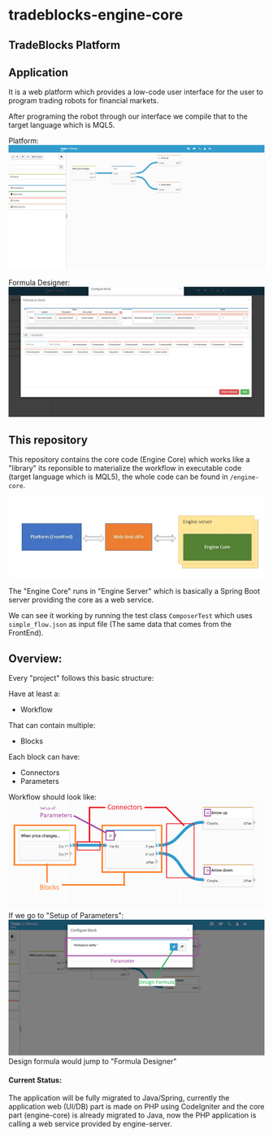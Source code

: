 # tradeblocks-engine-core

## TradeBlocks Platform 

## Application
It is a web platform which provides a low-code user interface for the user to program trading robots for financial markets. 

After programing the robot through our interface we compile that to the target language which is MQL5.

Platform:
![Platform Example on Editor Flow](misc/Platform1.png)

Formula Designer:
![Platform Example on Formula Designer](misc/Platform2.png)


## This repository
This repository contains the core code (Engine Core) which works like a "library" its reponsible to materialize the workflow in executable code (target language which is MQL5), the whole code can be found in `/engine-core`.

![Platform Example on Editor Flow](misc/Current.jpg)

The "Engine Core" runs in "Engine Server" which is basically a Spring Boot server providing the core as a web service.

We can see it working by running the test class `ComposerTest` which uses `simple_flow.json` as input file (The same data that comes from the FrontEnd).

## Overview:

Every "project" follows this basic structure:

Have at least a:
- Workflow
    
That can contain multiple:
- Blocks
    
Each block can have:
- Connectors
- Parameters

Workflow should look like:
![Overview Worflow](misc/EditorOverview.png)
If we go to "Setup of Parameters":
![Setup of Parameters](misc/ParametersSetupOverview.png)
Design formula would jump to "Formula Designer"

#### Current Status:
The application will be fully migrated to Java/Spring, currently the application web (UI/DB) part is made on PHP
using CodeIgniter and the core part (engine-core) is already migrated to Java, now the PHP application is calling a web service provided by engine-server.


